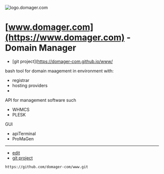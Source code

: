 ![logo.domager.com](https://github.com/domager-com/logo/1/cover.png)

# [www.domager.com](https://www.domager.com) - Domain Manager

+ [git project](https://domager-com.github.io/www/

bash tool for domain maagement in environment with:

+ registrar
+ hosting providers
+ 


API for management software such
+ WHMCS
+ PLESK

GUI
+ apiTerminal
+ ProMaGen


---
+ [edit](https://github.com/domager-com/www/edit/main/README.md)
+ [git project](https://github.com/domager-com/)

```
https://github.com/domager-com/www.git
```
